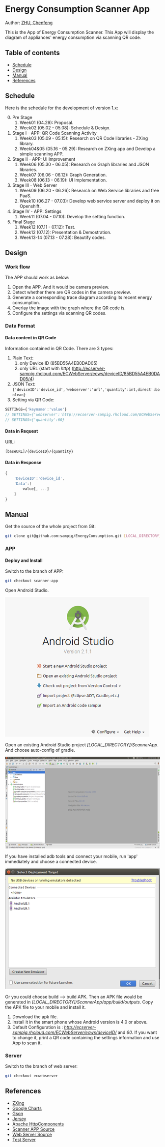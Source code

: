 Energy Consumption Scanner App
==============================

Author: [ZHU, Chenfeng](http://about.me/zhuchenfeng)

This is the App of Energy Consumption Scanner. This App will display the diagram of appliances' energy consumption via scanning QR code.

Table of contents
-----------------

  * [Schedule](#schedule)
  * [Design](#design)
  * [Manual](#manual)
  * [References](#references)

## Schedule

Here is the schedule for the development of version 1.x:

0. Pre Stage
    1. Week01 (04.29): Proposal.
    2. Week02 (05.02 - 05.08): Schedule & Design.
1. Stage I - APP: QR Code Scanning Activity
    1. Week03 (05.09 - 05.15): Research on QR Code libraries - ZXing library.
    2. Week04&05 (05.16 - 05.29): Research on ZXing app and Develop a simple scanning APP.
2. Stage II - APP: UI Improvement
    1. Week06 (05.30 - 06.05): Research on Graph libraries and JSON libraries.
    2. Week07 (06.06 - 06.12): Graph Generation.
    3. Week08 (06.13 - 06.19): UI Implementation.
3. Stage III - Web Server
    1. Week09 (06.20 - 06.26): Research on Web Service libraries and free PaaS.
    2. Week10 (06.27 - 07.03): Develop web service server and deploy it on Openshift.
4. Stage IV - APP: Settings
    1. Week11 (07.04 - 07.10): Develop the setting function. 
5. Final Stage
    1. Week12 (07.11 - 07.12): Test.
    2. Week12 (07.12): Presentation & Demostration.
    3. Week13-14 (07.13 - 07.28): Beautify codes.

## Design

### Work flow

The APP should work as below:

1. Open the APP. And it would be camera preview.
2. Detect whether there are QR codes in the camera preview.
3. Generate a corresponding trace diagram according its recent energy consumption.
4. Overlay the image with the graph where the QR code is.
5. Configure the settings via scanning QR codes.



### Data Format

#### Data content in QR Code

Information contained in QR Code. There are 3 types:

1. Plain Text:
    1. only Device ID (85BD55A4EB0DAD05)
    2. only URL (start with _http_) (http://ecserver-sampig.rhcloud.com/ECWebServer/ecws/deviceID/85BD55A4EB0DAD05/4)
2. JSON Text: 
              ```
              {'deviceID':'device_id','webserver':'url','quantity':int,direct':boolean}
              ```
3. Setting via QR Code:
``` javascript
SETTINGS={'keyname':'value'}
// SETTINGS={'webserver':'http://ecserver-sampig.rhcloud.com/ECWebServer/ecws/'}
// SETTINGS={'quantity':60}
```

#### Data in Request

URL:

```
[baseURL]/{deviceID}/{quantity}
```

#### Data in Response

``` javascript
{
    'DeviceID':'device_id',
    'Data':[
        value[, ...]
    ]
}
```


## Manual

Get the source of the whole project from Git:

``` sh
git clone git@github.com:sampig/EnergyConsumption.git [LOCAL_DIRECTORY]
```

### APP

#### Deploy and Install

Switch to the branch of APP:

``` sh
git checkout scanner-app
```

Open Android Studio.

![](resources/images/01_OpenAndroidStudio.png?raw=true)

Open an existing Android Studio project _[LOCAL_DIRECTORY]/ScannerApp_. And choose auto-config of gradle.

![](resources/images/02_OpenAppProject.png?raw=true)

If you have installed adb tools and connect your mobile, run 'app' immediately and choose a connected device.

![](resources/images/03_DeployToTarget.png?raw=true)

Or you could choose build --> build APK. Then an APK file would be generated in _[LOCAL_DIRECTORY]/ScannerApp/app/build/outputs_. Copy the APK file to your mobile and install it.

1. Download the apk file.
2. Install it in the smart phone whose Android version is 4.0 or above.
3. Default Configuration is : _http://ecserver-sampig.rhcloud.com/ECWebServer/ecws/deviceID/_ and _60_. If you want to change it, print a QR code containing the settings information and use App to scan it.

### Server

Switch to the branch of web server:

``` sh
git checkout ecwebserver
```



## References

- [ZXing](https://github.com/zxing/zxing)
- [Google Charts](https://developers.google.com/chart/)
- [Gson](https://github.com/google/gson)
- [Jersey](https://jersey.java.net/)
- [Apache HttpComponents](https://hc.apache.org/)
- [Scanner APP Source](https://github.com/sampig/EnergyConsumption/tree/scanner-app/ScannerApp)
- [Web Server Source](https://github.com/sampig/EnergyConsumption/tree/ecwebserver/ECWebServer)
- [Test Server](http://ecserver-sampig.rhcloud.com/ECWebServer)

